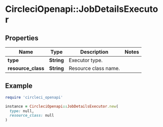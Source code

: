 # CircleciOpenapi::JobDetailsExecutor

## Properties

| Name | Type | Description | Notes |
| ---- | ---- | ----------- | ----- |
| **type** | **String** | Executor type. |  |
| **resource_class** | **String** | Resource class name. |  |

## Example

```ruby
require 'circleci_openapi'

instance = CircleciOpenapi::JobDetailsExecutor.new(
  type: null,
  resource_class: null
)
```

